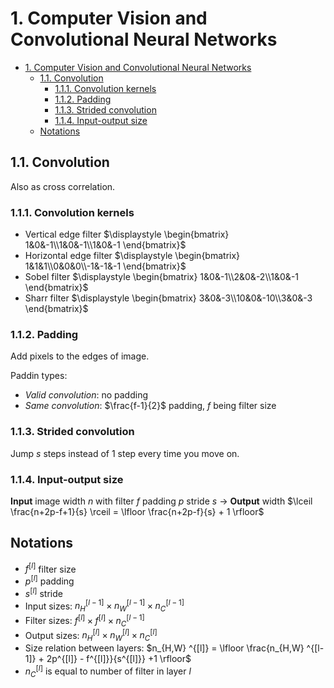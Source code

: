 # 1. Computer Vision and Convolutional Neural Networks

- [1. Computer Vision and Convolutional Neural Networks](#1-computer-vision-and-convolutional-neural-networks)
  - [1.1. Convolution](#11-convolution)
    - [1.1.1. Convolution kernels](#111-convolution-kernels)
    - [1.1.2. Padding](#112-padding)
    - [1.1.3. Strided convolution](#113-strided-convolution)
    - [1.1.4. Input-output size](#114-input-output-size)
  - [Notations](#notations)

## 1.1. Convolution

Also as cross correlation.

### 1.1.1. Convolution kernels

- Vertical edge filter $\displaystyle \begin{bmatrix}
  1&0&-1\\1&0&-1\\1&0&-1
\end{bmatrix}$
- Horizontal edge filter $\displaystyle \begin{bmatrix}
  1&1&1\\0&0&0\\-1&-1&-1
\end{bmatrix}$
- Sobel filter $\displaystyle \begin{bmatrix}
    1&0&-1\\2&0&-2\\1&0&-1
  \end{bmatrix}$
- Sharr filter $\displaystyle \begin{bmatrix}
    3&0&-3\\10&0&-10\\3&0&-3
  \end{bmatrix}$

### 1.1.2. Padding

Add pixels to the edges of image.

Paddin types:

- *Valid convolution*: no padding
- *Same convolution*: $\frac{f-1}{2}$ padding, $f$ being filter size

### 1.1.3. Strided convolution

Jump $s$ steps instead of 1 step every time you move on.

### 1.1.4. Input-output size

**Input** image width $n$ with filter $f$ padding $p$ stride $s$ $\to$ **Output** width $\lceil \frac{n+2p-f+1}{s} \rceil = \lfloor \frac{n+2p-f}{s} + 1 \rfloor$

## Notations

- $f ^{[l]}$ filter size
- $p ^{[l]}$ padding
- $s ^{[l]}$ stride
- Input sizes: $n_H ^{[l-1]} \times n_W ^{[l-1]} \times n_C ^{[l-1]}$
- Filter sizes: $f ^{[l]}\times f ^{[l]} \times n_C ^{[l-1]}$
- Output sizes: $n_H ^{[l]} \times n_W ^{[l]} \times n_C ^{[l]}$
- Size relation between layers: $n_{H,W} ^{[l]} = \lfloor \frac{n_{H,W} ^{[l-1]} + 2p^{[l]} - f^{[l]}}{s^{[l]}} +1 \rfloor$
- $n_C ^{[l]}$ is equal to number of filter in layer $l$
